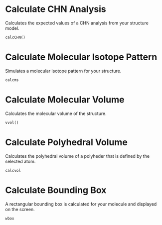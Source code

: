 # Calculate CHN Analysis 
Calculates the expected values of a CHN analysis from your structure model.

`calcCHN()` 

# Calculate Molecular Isotope Pattern 
Simulates a molecular isotope pattern for your structure. 

`calcms` 

# Calculate Molecular Volume 
Calculates the molecular volume of the structure.

`vvol()` 

# Calculate Polyhedral Volume 
Calculates the polyhedral volume of a polyheder that is defined by the selected atom. 

`calcvol`

# Calculate Bounding Box 
A rectangular bounding box is calculated for your molecule and displayed on the screen. 

`wbox`
